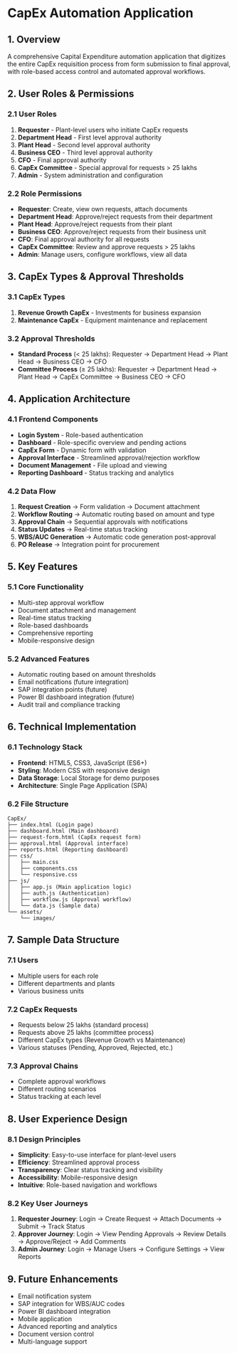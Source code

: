 # CapEx Automation Application

## 1. Overview
A comprehensive Capital Expenditure automation application that digitizes the entire CapEx requisition process from form submission to final approval, with role-based access control and automated approval workflows.

## 2. User Roles & Permissions

### 2.1 User Roles
1. **Requester** - Plant-level users who initiate CapEx requests
2. **Department Head** - First level approval authority
3. **Plant Head** - Second level approval authority  
4. **Business CEO** - Third level approval authority
5. **CFO** - Final approval authority
6. **CapEx Committee** - Special approval for requests > 25 lakhs
7. **Admin** - System administration and configuration

### 2.2 Role Permissions
- **Requester**: Create, view own requests, attach documents
- **Department Head**: Approve/reject requests from their department
- **Plant Head**: Approve/reject requests from their plant
- **Business CEO**: Approve/reject requests from their business unit
- **CFO**: Final approval authority for all requests
- **CapEx Committee**: Review and approve requests > 25 lakhs
- **Admin**: Manage users, configure workflows, view all data

## 3. CapEx Types & Approval Thresholds

### 3.1 CapEx Types
1. **Revenue Growth CapEx** - Investments for business expansion
2. **Maintenance CapEx** - Equipment maintenance and replacement

### 3.2 Approval Thresholds
- **Standard Process** (< 25 lakhs): Requester → Department Head → Plant Head → Business CEO → CFO
- **Committee Process** (≥ 25 lakhs): Requester → Department Head → Plant Head → CapEx Committee → Business CEO → CFO

## 4. Application Architecture

### 4.1 Frontend Components
- **Login System** - Role-based authentication
- **Dashboard** - Role-specific overview and pending actions
- **CapEx Form** - Dynamic form with validation
- **Approval Interface** - Streamlined approval/rejection workflow
- **Document Management** - File upload and viewing
- **Reporting Dashboard** - Status tracking and analytics

### 4.2 Data Flow
1. **Request Creation** → Form validation → Document attachment
2. **Workflow Routing** → Automatic routing based on amount and type
3. **Approval Chain** → Sequential approvals with notifications
4. **Status Updates** → Real-time status tracking
5. **WBS/AUC Generation** → Automatic code generation post-approval
6. **PO Release** → Integration point for procurement

## 5. Key Features

### 5.1 Core Functionality
- Multi-step approval workflow
- Document attachment and management
- Real-time status tracking
- Role-based dashboards
- Comprehensive reporting
- Mobile-responsive design

### 5.2 Advanced Features
- Automatic routing based on amount thresholds
- Email notifications (future integration)
- SAP integration points (future)
- Power BI dashboard integration (future)
- Audit trail and compliance tracking

## 6. Technical Implementation

### 6.1 Technology Stack
- **Frontend**: HTML5, CSS3, JavaScript (ES6+)
- **Styling**: Modern CSS with responsive design
- **Data Storage**: Local Storage for demo purposes
- **Architecture**: Single Page Application (SPA)

### 6.2 File Structure
```
CapEx/
├── index.html (Login page)
├── dashboard.html (Main dashboard)
├── request-form.html (CapEx request form)
├── approval.html (Approval interface)
├── reports.html (Reporting dashboard)
├── css/
│   ├── main.css
│   ├── components.css
│   └── responsive.css
├── js/
│   ├── app.js (Main application logic)
│   ├── auth.js (Authentication)
│   ├── workflow.js (Approval workflow)
│   └── data.js (Sample data)
└── assets/
    └── images/
```

## 7. Sample Data Structure

### 7.1 Users
- Multiple users for each role
- Different departments and plants
- Various business units

### 7.2 CapEx Requests
- Requests below 25 lakhs (standard process)
- Requests above 25 lakhs (committee process)
- Different CapEx types (Revenue Growth vs Maintenance)
- Various statuses (Pending, Approved, Rejected, etc.)

### 7.3 Approval Chains
- Complete approval workflows
- Different routing scenarios
- Status tracking at each level

## 8. User Experience Design

### 8.1 Design Principles
- **Simplicity**: Easy-to-use interface for plant-level users
- **Efficiency**: Streamlined approval process
- **Transparency**: Clear status tracking and visibility
- **Accessibility**: Mobile-responsive design
- **Intuitive**: Role-based navigation and workflows

### 8.2 Key User Journeys
1. **Requester Journey**: Login → Create Request → Attach Documents → Submit → Track Status
2. **Approver Journey**: Login → View Pending Approvals → Review Details → Approve/Reject → Add Comments
3. **Admin Journey**: Login → Manage Users → Configure Settings → View Reports

## 9. Future Enhancements
- Email notification system
- SAP integration for WBS/AUC codes
- Power BI dashboard integration
- Mobile application
- Advanced reporting and analytics
- Document version control
- Multi-language support
